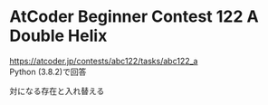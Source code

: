 # AtCoder Beginner Contest 122 A Double Helix  
https://atcoder.jp/contests/abc122/tasks/abc122_a  
Python (3.8.2)で回答  

対になる存在と入れ替える
